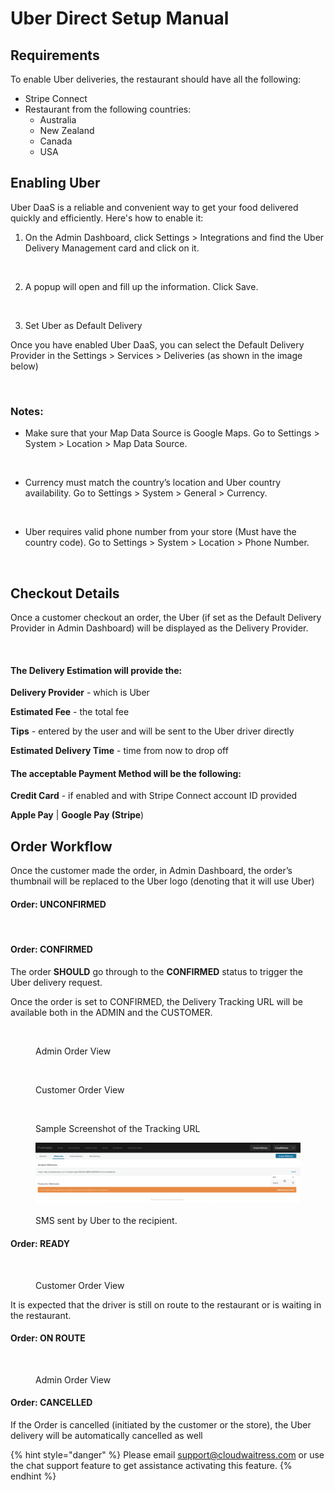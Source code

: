 # Uber Direct Setup Manual

## **Requirements**

To enable Uber deliveries, the restaurant should have all the following:

* Stripe Connect
* Restaurant from the following countries:
  * Australia
  * New Zealand
  * Canada&#x20;
  * USA

## Enabling Uber

Uber DaaS is a reliable and convenient way to get your food delivered quickly and efficiently. Here's how to enable it:

1. On the Admin Dashboard, click Settings > Integrations and find the Uber Delivery Management card and click on it.

<figure><img src="../.gitbook/assets/Screen Shot 2023-05-10 at 9.52.37 AM.png" alt=""><figcaption></figcaption></figure>

2. A popup will open and fill up the information. Click Save.

<figure><img src="../.gitbook/assets/Screen Shot 2023-05-10 at 9.56.08 AM.png" alt=""><figcaption></figcaption></figure>

3. Set Uber as Default Delivery

Once you have enabled Uber DaaS, you can select the Default Delivery Provider in the Settings > Services > Deliveries (as shown in the image below)

<figure><img src="../.gitbook/assets/Screen Shot 2023-05-10 at 9.47.12 AM.png" alt=""><figcaption></figcaption></figure>

### Notes:

* Make sure that your Map Data Source is Google Maps. Go to Settings > System > Location > Map Data Source.

<figure><img src="../.gitbook/assets/Uber Screenshot 2023-05-09 at 6.38.47 PM.png" alt=""><figcaption></figcaption></figure>

* Currency must match the country’s location and Uber country availability. Go to Settings > System > General > Currency.

<figure><img src="../.gitbook/assets/Uber Screenshot 2023-05-09 at 6.41.14 PM.png" alt=""><figcaption></figcaption></figure>

* Uber requires valid phone number from your store (Must have the country code). Go to Settings > System > Location > Phone Number.

<figure><img src="../.gitbook/assets/Uber Screenshot 2023-05-09 at 6.43.23 PM.png" alt=""><figcaption></figcaption></figure>

## Checkout Details

Once a customer checkout an order, the Uber (if set as the Default Delivery Provider in Admin Dashboard) will be displayed as the Delivery Provider.

<figure><img src="../.gitbook/assets/Screenshot 2023-05-09 at 7.06.03 PM.png" alt=""><figcaption></figcaption></figure>

#### The Delivery Estimation will provide the:

**Delivery Provider** - which is Uber

**Estimated Fee** - the total fee

**Tips** - entered by the user and will be sent to the Uber driver directly

**Estimated Delivery Time** - time from now to drop off



#### The acceptable Payment Method will be the following:

**Credit Card** - if enabled and with Stripe Connect account ID provided

**Apple Pay** | **Google Pay (Stripe**)



## Order Workflow

Once the customer made the order, in Admin Dashboard, the order’s thumbnail will be replaced to the Uber logo (denoting that it will use Uber)

#### Order: UNCONFIRMED

<figure><img src="../.gitbook/assets/Screenshot 2023-05-09 at 7.44.43 PM.png" alt=""><figcaption></figcaption></figure>

#### Order: CONFIRMED

The order **SHOULD** go through to the **CONFIRMED** status to trigger the Uber delivery request.

Once the order is set to CONFIRMED, the Delivery Tracking URL will be available both in the ADMIN and the CUSTOMER.

<figure><img src="../.gitbook/assets/Untitled (7).png" alt=""><figcaption><p>Admin Order View</p></figcaption></figure>

<figure><img src="../.gitbook/assets/Untitled (4).png" alt=""><figcaption><p>Customer Order View</p></figcaption></figure>

<figure><img src="../.gitbook/assets/Untitled (5).png" alt=""><figcaption><p>Sample Screenshot of the Tracking URL</p></figcaption></figure>

<figure><img src="../.gitbook/assets/Untitled (6).png" alt=""><figcaption><p>SMS sent by Uber to the recipient.</p></figcaption></figure>

#### Order: READY

<figure><img src="../.gitbook/assets/Untitled (9).png" alt=""><figcaption><p>Customer Order View</p></figcaption></figure>

It is expected that the driver is still on route to the restaurant or is waiting in the restaurant.

#### Order: ON ROUTE

<figure><img src="../.gitbook/assets/Untitled (10).png" alt=""><figcaption><p>Admin Order View</p></figcaption></figure>

#### Order: CANCELLED

If the Order is cancelled (initiated by the customer or the store), the Uber delivery will be automatically cancelled as well





{% hint style="danger" %}
Please email [support@cloudwaitress.com](mailto:support@cloudwaitress.com) or use the chat support feature to get assistance activating this feature.
{% endhint %}
